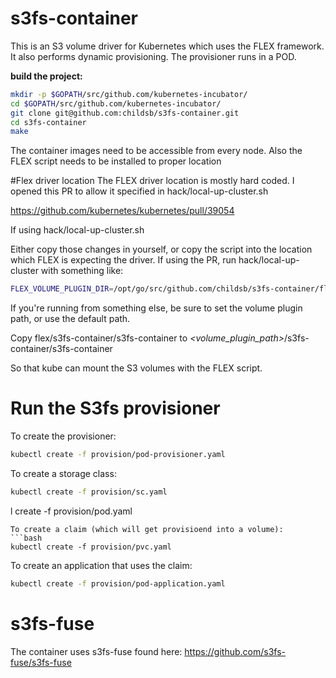 # s3fs-container
This is an S3 volume driver for Kubernetes which uses the FLEX framework.  It also performs dynamic provisioning. The provisioner runs in a POD.

**build the project:**

```bash
mkdir -p $GOPATH/src/github.com/kubernetes-incubator/
cd $GOPATH/src/github.com/kubernetes-incubator/
git clone git@github.com:childsb/s3fs-container.git
cd s3fs-container
make
```
The container images need to be accessible from every node.  Also the FLEX script needs to be installed to proper location 

#Flex driver location
The FLEX driver location is mostly hard coded.  I opened this PR to allow it specified in hack/local-up-cluster.sh

https://github.com/kubernetes/kubernetes/pull/39054

If using hack/local-up-cluster.sh

Either copy those changes in yourself, or copy the script into the location which FLEX is expecting the driver.  If using the PR, run hack/local-up-cluster with something like:
```bash
FLEX_VOLUME_PLUGIN_DIR=/opt/go/src/github.com/childsb/s3fs-container/flex hack/local-up-cluster.sh
```


If you're running from something else, be sure to set the volume plugin path, or use the default path.  

Copy flex/s3fs-container/s3fs-container to *<volume_plugin_path>*/s3fs-container/s3fs-container

So that kube can mount the S3 volumes with the FLEX script.


# Run the S3fs provisioner

To create the provisioner:
```bash
kubectl create -f provision/pod-provisioner.yaml
```

To create a storage class:
```bash
kubectl create -f provision/sc.yaml
```
l create -f provision/pod.yaml
```
To create a claim (which will get provisioend into a volume):
```bash
kubectl create -f provision/pvc.yaml
```

To create an application that uses the claim:

```bash
kubectl create -f provision/pod-application.yaml
```





# s3fs-fuse
The container uses s3fs-fuse found here: https://github.com/s3fs-fuse/s3fs-fuse

